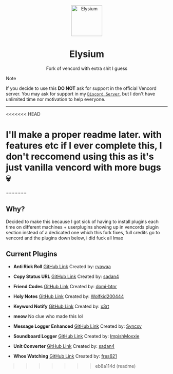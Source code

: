 <div align="center">
    <img src="https://github.com/ItzMarni/ItzMarni/blob/main/public-data/elysium/newlogo.png?raw=true" alt="Elysium" width="96"/>
    <h1>Elysium</h1>
    <p>Fork of vencord with extra shit I guess</p>
</div>

> [!NOTE]
> If you decide to use this **DO NOT** ask for support in the official Vencord server. You may ask for support in my [`Discord Server`], but I don't have unlimited time nor motivation to help everyone.

---

<<<<<<< HEAD
# I'll make a proper readme later. with features etc if I ever complete this, I don't reccomend using this as it's just vanilla vencord with more bugs 💀
=======
## Why?

Decided to make this because I got sick of having to install plugins each time on different machines + userplugins showing up in vencords plugin section instead of a dedicated one which this fork fixes, full credits go to vencord and the plugins down below, i did fuck all lmao

## Current Plugins

-   **Anti Rick Roll**
    [GitHub Link](https://github.com/ryawaa/vencord-antirickroll)
    Created by: [ryawaa](https://github.com/ryawaa)

-   **Copy Status URL**
    [GitHub Link](https://github.com/sadan4/vc-copyStatusUrls)
    Created by: [sadan4](https://github.com/sadan4)

-   **Friend Codes**
    [GitHub Link](https://github.com/Domis-Vencord-Plugins/FriendCodes)
    Created by: [domi-btnr](https://github.com/domi-btnr)

-   **Holy Notes**
    [GitHub Link](https://github.com/WolfPlugs/VencordPlugins/tree/main/holynotes)
    Created by: [Wolfkid200444](https://github.com/Wolfkid200444)

-   **Keyword Notify**
    [GitHub Link](https://github.com/x3rt/vencord-KeywordNotify)
    Created by: [x3rt](https://github.com/x3rt)

-   **meow**
    No clue who made this lol

-   **Message Logger Enhanced**
    [GitHub Link](https://github.com/Syncxv/vc-message-logger-enhanced/tree/master)
    Created by: [Syncxv](https://github.com/Syncxv)

-   **Soundboard Logger**
    [GitHub Link](https://github.com/ImpishMoxxie/SoundBoardLogger)
    Created by: [ImpishMoxxie](https://github.com/ImpishMoxxie)

-   **Unit Converter**
    [GitHub Link](https://github.com/sadan4/plugin-unitConverter)
    Created by: [sadan4](https://github.com/sadan4)

-   **Whos Watching**
    [GitHub Link](https://github.com/fres621/vencord-whos-watching/tree/main)
    Created by: [fres621](https://github.com/fres621)
>>>>>>> eb8a114d (readme)

<!-- LINKS -->

[`discord server`]: https://discord.gg/K87v8RwuwQ
